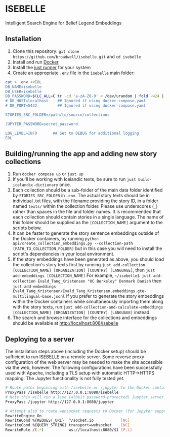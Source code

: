 # ISEBELLE
Intelligent Search Engine for Belief Legend Embeddings

## Installation
1. Clone this repository: `git clone https://github.com/broadwell/isebelle.git` and `cd isebelle`
1. Install and run [Docker](www.docker.com)
1. Install the [just runner](https://github.com/casey/just) for your system
1. Create an appropriate `.env` file in the `isebelle` main folder:
```sh
cat > .env <<EOL
DB_NAME=isebelle
DB_USER=isebelle
DB_PASSWORD=$(LC_ALL=C tr -cd 'a-zA-Z0-9' < /dev/urandom | fold -w24 | head -n 1)
# DB_HOST=localhost    ## Ignored if using docker-compose.yaml
# DB_PORT=5432         ## Ignored if using docker-compose.yaml

STORIES_SRC_FOLDER=/path/to/source/collections

JUPYTER_PASSWORD=secret_password

LOG_LEVEL=INFO       ## Set to DEBUG for additional logging
EOL
```

## Building/running the app and adding new story collections
1. Run `docker compose up` or `just up`
1. If you'll be working with Icelandic texts, be sure to run `just build-icelandic-dictionary` once.
1. Each collection should be a sub-folder of the main data folder identified by `STORIES_SRC_FOLDER` in `.env`. The actual story texts should be in individual .txt files, with the filename providing the story ID, in a folder named `texts/` within the collection folder. Please use underscores (`_`) rather than spaces in the file and folder names. It is recommended that each collection should contain stories in a single language. The name of this folder should be supplied as the `[COLLECTION_NAME]` argument to the scripts below.
1. It can be faster to generate the story sentence embeddings outside of the Docker containers, by running 
`python api/create_collection_embeddings.py --collection-path [PATH_TO_COLLECTION_FOLDER]` 
but in this case you will need to install the script's dependencies in your local environment.
1. If the story embeddings have been generated as above, you should load the collection's story texts first by running 
`just add-collection [COLLECTION_NAME] [ORGANIZATION] [COUNTRY] [LANGUAGE]`, then `just add-embeddings [COLLECTION_NAME]` 
For example,
`~/isebelle$ just add-collection Evald_Tang_Kristensen "UC Berkeley" Denmark Danish`
then 
`just add-embeddings Evald_Tang_Kristensen/Evald_Tang_Kristensen.embeddings.gte-multilingual-base.jsonl` 
If you prefer to generate the story embeddings within the Docker containers while simultaneously importing them along with the story texts, run 
`just add-collection-and-calculate-embeddings [COLLECTION_NAME] [ORGANIZATION] [COUNTRY] [LANGUAGE]` instead.
1. The search and browse interface for the collections and embeddings should be available at [http://localhost:808/isebelle](http://localhost:8080/isebelle)

## Deploying to a server

The installation steps above (including the Docker setup) should be sufficient to run ISEBELLE on a remote server. Some reverse proxy configuration of the web server may be needed to make the site accessible via the web, however. The following configurations have been successfully used with Apache, including a TLS setup with automatic HTTP->HTTPS mapping. The Jupyter functionality is not fully tested yet.

```sh
# Route paths beginning with /isebelle or /jupyter to the Docker containers
ProxyPass /isebelle http://127.0.0.1:8080/isebelle
# Note this will run a live (albeit password-protected) Jupyter server!
ProxyPass /jupyter http://127.0.0.1:8080/jupyter

# Attempt also to route websocket requests to Docker (for Jupyter support)
RewriteEngine On
RewriteCond %{REQUEST_URI}  ^/socket.io            [NC]
RewriteCond %{QUERY_STRING} transport=websocket    [NC]
RewriteRule /(.*)           ws://localhost:8080/$1 [P,L]
```